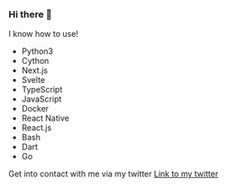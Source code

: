 ### Hi there 👋
I know how to use!

- Python3
- Cython
- Next.js
- Svelte
- TypeScript
- JavaScript
- Docker
- React Native
- React.js
- Bash
- Dart
- Go

Get into contact with me via my twitter
[Link to my twitter](https://twitter.com/Struan_Mclean)
